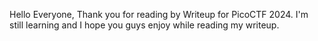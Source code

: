 Hello Everyone, Thank you for reading by Writeup for PicoCTF 2024. I'm still learning and I hope you guys enjoy while reading my writeup.
